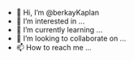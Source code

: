 - 👋 Hi, I’m @berkayKaplan
- 👀 I’m interested in ...
- 🌱 I’m currently learning ...
- 💞️ I’m looking to collaborate on ...
- 📫 How to reach me ...

<!---
berkayKaplan/berkayKaplan is a ✨ special ✨ repository because its `README.md` (this file) appears on your GitHub profile.
You can click the Preview link to take a look at your changes.
--->

